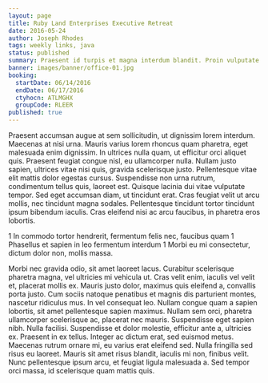 ```yaml
---
layout: page
title: Ruby Land Enterprises Executive Retreat
date: 2016-05-24
author: Joseph Rhodes
tags: weekly links, java
status: published
summary: Praesent id turpis et magna interdum blandit. Proin vulputate purus.
banner: images/banner/office-01.jpg
booking:
  startDate: 06/14/2016
  endDate: 06/17/2016
  ctyhocn: ATLMGHX
  groupCode: RLEER
published: true
---
```

Praesent accumsan augue at sem sollicitudin, ut dignissim lorem interdum. Maecenas at nisi urna. Mauris varius lorem rhoncus quam pharetra, eget malesuada enim dignissim. In ultrices nulla quam, ut efficitur orci aliquet quis. Praesent feugiat congue nisl, eu ullamcorper nulla. Nullam justo sapien, ultrices vitae nisi quis, gravida scelerisque justo. Pellentesque vitae elit mattis dolor egestas cursus. Suspendisse non urna rutrum, condimentum tellus quis, laoreet est. Quisque lacinia dui vitae vulputate tempor. Sed eget accumsan diam, ut tincidunt erat. Cras feugiat velit ut arcu mollis, nec tincidunt magna sodales. Pellentesque tincidunt tortor tincidunt ipsum bibendum iaculis. Cras eleifend nisi ac arcu faucibus, in pharetra eros lobortis.

1 In commodo tortor hendrerit, fermentum felis nec, faucibus quam
1 Phasellus et sapien in leo fermentum interdum
1 Morbi eu mi consectetur, dictum dolor non, mollis massa.

Morbi nec gravida odio, sit amet laoreet lacus. Curabitur scelerisque pharetra magna, vel ultricies mi vehicula ut. Cras velit enim, iaculis vel velit et, placerat mollis ex. Mauris justo dolor, maximus quis eleifend a, convallis porta justo. Cum sociis natoque penatibus et magnis dis parturient montes, nascetur ridiculus mus. In vel consequat leo. Nullam congue quam a sapien lobortis, sit amet pellentesque sapien maximus. Nullam sem orci, pharetra ullamcorper scelerisque ac, placerat nec mauris.
Suspendisse eget sapien nibh. Nulla facilisi. Suspendisse et dolor molestie, efficitur ante a, ultricies ex. Praesent in ex tellus. Integer ac dictum erat, sed euismod metus. Maecenas rutrum ornare mi, eu varius erat eleifend sed. Nulla fringilla sed risus eu laoreet. Mauris sit amet risus blandit, iaculis mi non, finibus velit. Nunc pellentesque ipsum arcu, et feugiat ligula malesuada a. Sed tempor orci massa, id scelerisque quam mattis quis.
